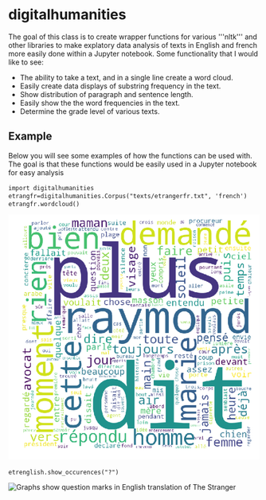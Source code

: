 # digitalhumanities

The goal of this class is to create wrapper functions for various '''nltk''' and other libraries to make explatory data analysis of texts in English and french more easily done within a Jupyter notebook. Some functionality that I would like to see:

* The ability to take a text, and in a single line create a word cloud.
* Easily create data displays of substring frequency in the text. 
* Show distribution of paragraph and sentence length.
* Easily show the the word frequencies in the text.
* Determine the grade level of various texts.

## Example

Below you will see some examples of how the functions can be used with. The
goal is that these functions would be easily used in a Jupyter notebook for 
easy analysis

```
import digitalhumanities
etrangfr=digitalhumanities.Corpus("texts/etrangerfr.txt", 'french')
etrangfr.wordcloud()
```
![Wordcloud for the french version of The Stranger][etrangerfr]
```
etrenglish.show_occurences("?")
```
![Graphs show question marks in English translation of The Stranger][etrenglishQuestion]





[etrangerfr]: https://github.com/mbardoe/digitalhumanities/blob/master/wordcloudetrangerfr.png

[etrenglishQuestion]: https://github.com/mbardoe/digitalhumanities/blob/master/etrengishQuestionocc.png